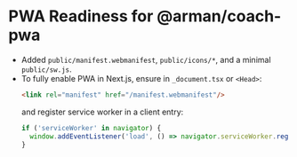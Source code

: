 # PWA Readiness for @arman/coach-pwa
- Added `public/manifest.webmanifest`, `public/icons/*`, and a minimal `public/sw.js`.
- To fully enable PWA in Next.js, ensure in `_document.tsx` or `<Head>`:
  ```html
  <link rel="manifest" href="/manifest.webmanifest"/>
  ```
  and register service worker in a client entry:
  ```js
  if ('serviceWorker' in navigator) {
    window.addEventListener('load', () => navigator.serviceWorker.register('/sw.js'));
  }
  ```
